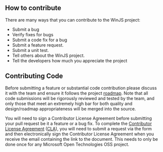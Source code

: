 ## How to contribute
There are many ways that you can contribute to the WinJS project:
* Submit a bug
* Verify fixes for bugs
* Submit a code fix for a bug
* Submit a feature request.
* Submit a unit test.
* Tell others about the WinJS project.
* Tell the developers how much you appreciate the project

## Contributing Code
Before submitting a feature or substantial code contribution please discuss it with the team and ensure it follows the project [roadmap](Roadmap). Note that all code submissions will be rigorously reviewed and tested by the team, and only those that meet an extremely high bar for both quality and design/roadmap appropriateness will be merged into the source.

You will need to sign a Contributor License Agreement before submitting your pull request be it a feature or a bug fix. To complete the [Contributor License Agreement](https://cla.msopentech.com/) ([CLA](https://cla.msopentech.com/)), you will need to submit a request via the form and then electronically sign the Contributor License Agreement when you receive the email containing the link to the document. This needs to only be done once for any Microsoft Open Technologies OSS project.
